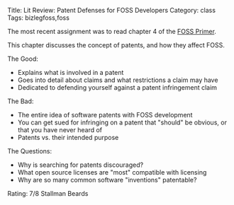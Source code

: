 Title: Lit Review: Patent Defenses for FOSS Developers
Category: class
Tags: bizlegfoss,foss

The most recent assignment was to read chapter 4 of the [FOSS Primer][foss-primer].

This chapter discusses the concept of patents, and how they affect FOSS.

The Good:

- Explains what is involved in a patent
- Goes into detail about claims and what restrictions a claim may have
- Dedicated to defending yourself against a patent infringement claim

The Bad:

- The entire idea of software patents with FOSS development
- You can get sued for infringing on a patent that "should" be obvious, or that you have never heard of
- Patents vs. their intended purpose

The Questions:

- Why is searching for patents discouraged?
- What open source licenses are "most" compatible with licensing
- Why are so many common software "inventions" patentable?

Rating: 7/8 Stallman Beards

[foss-primer]: http://bizlegfoss-ritigm.rhcloud.com/static/books/decause-foss-primer.pdf
